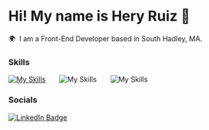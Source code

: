 Hi! My name is Hery Ruiz 🖖
========================================================================================================================================

🌍  I am a Front-End Developer based in South Hadley, MA.
<br/>

### Skills

[![My Skills](https://skillicons.dev/icons?i=html,css)](https://skillicons.dev) &nbsp;&nbsp;&nbsp;&nbsp;&nbsp; ![My Skills](https://skillicons.dev/icons?i=js,react) &nbsp;&nbsp;&nbsp;&nbsp;&nbsp; ![My Skills](https://skillicons.dev/icons?i=react,figma)
<br/>

### Socials

<div id="badges">
  <a href="https://www.linkedin.com/in/heryruizdev/">
    <img src="https://img.shields.io/badge/LinkedIn-blue?style=for-the-badge&logo=linkedin&logoColor=white" alt="LinkedIn Badge"/>
  </a>
</div>

